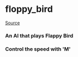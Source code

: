 # floppy_bird
[Source](https://www.youtube.com/watch?v=MMxFDaIOHsE&list=PLzMcBGfZo4-lwGZWXz5Qgta_YNX3_vLS2&index=1)

### An AI that plays Flappy Bird
### Control the speed with 'M'

